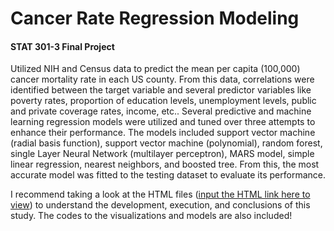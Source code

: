# Cancer Rate Regression Modeling
#### STAT 301-3 Final Project

Utilized NIH and Census data to predict the mean per capita (100,000) cancer mortality rate in each US county. From this data, correlations were identified between the target variable and several predictor variables like poverty rates, proportion of education levels, unemployment levels, public and private coverage rates, income, etc.. Several predictive and machine learning regression models were utilized and tuned over three attempts to enhance their performance. The models included support vector machine (radial basis function), support vector machine (polynomial), random forest, single Layer Neural Network (multilayer perceptron), MARS model, simple linear regression, nearest neighbors, and boosted tree. From this, the most accurate model was fitted to the testing dataset to evaluate its performance. 

I recommend taking a look at the HTML files ([input the HTML link here to view](https://htmlpreview.github.io/)) to understand the development, execution, and conclusions of this study. The codes to the visualizations and models are also included!
